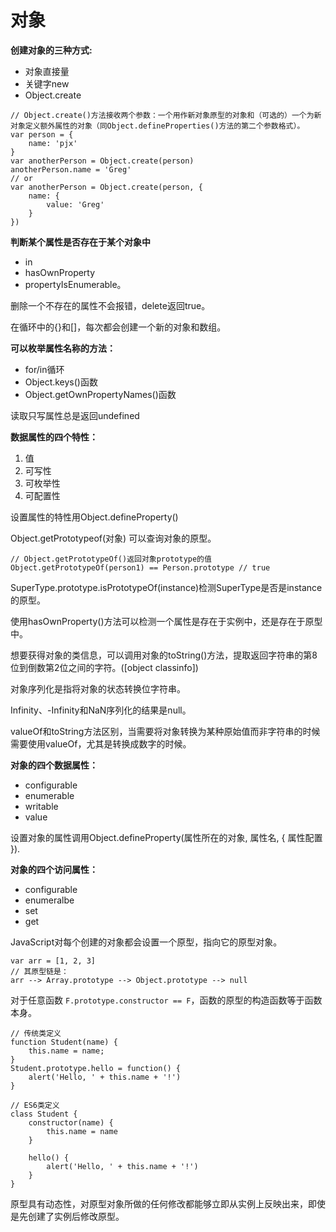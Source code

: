 # 对象

**创建对象的三种方式:**
- 对象直接量
- 关键字new
- Object.create

```
// Object.create()方法接收两个参数：一个用作新对象原型的对象和（可选的）一个为新对象定义额外属性的对象（同Object.defineProperties()方法的第二个参数格式）。
var person = {
    name: 'pjx'
}
var anotherPerson = Object.create(person)
anotherPerson.name = 'Greg'
// or
var anotherPerson = Object.create(person, {
    name: {
        value: 'Greg'
    }
})
```

**判断某个属性是否存在于某个对象中**
- in
- hasOwnProperty
- propertyIsEnumerable。

删除一个不存在的属性不会报错，delete返回true。

在循环中的{}和[]，每次都会创建一个新的对象和数组。

**可以枚举属性名称的方法：**
- for/in循环
- Object.keys()函数
- Object.getOwnPropertyNames()函数

读取只写属性总是返回undefined

**数据属性的四个特性：**
1. 值
2. 可写性
3. 可枚举性
4. 可配置性

设置属性的特性用Object.defineProperty()

Object.getPrototypeof(对象) 可以查询对象的原型。
```
// Object.getPrototypeOf()返回对象prototype的值
Object.getPrototypeOf(person1) == Person.prototype // true
```

SuperType.prototype.isPrototypeOf(instance)检测SuperType是否是instance的原型。

使用hasOwnProperty()方法可以检测一个属性是存在于实例中，还是存在于原型中。

想要获得对象的类信息，可以调用对象的toString()方法，提取返回字符串的第8位到倒数第2位之间的字符。([object classinfo])

对象序列化是指将对象的状态转换位字符串。

Infinity、-Infinity和NaN序列化的结果是null。

valueOf和toString方法区别，当需要将对象转换为某种原始值而非字符串的时候需要使用valueOf，尤其是转换成数字的时候。

**对象的四个数据属性：**
- configurable
- enumerable
- writable
- value

设置对象的属性调用Object.defineProperty(属性所在的对象, 属性名, { 属性配置 }).

**对象的四个访问属性：**
- configurable
- enumeralbe
- set
- get

JavaScript对每个创建的对象都会设置一个原型，指向它的原型对象。
```
var arr = [1, 2, 3]
// 其原型链是：
arr --> Array.prototype --> Object.prototype --> null
```

对于任意函数 `F.prototype.constructor == F`，函数的原型的构造函数等于函数本身。

```
// 传统类定义
function Student(name) {
    this.name = name;
}
Student.prototype.hello = function() {
    alert('Hello, ' + this.name + '!')
}

// ES6类定义
class Student {
    constructor(name) {
        this.name = name
    }

    hello() {
        alert('Hello, ' + this.name + '!')
    }
}
```

原型具有动态性，对原型对象所做的任何修改都能够立即从实例上反映出来，即使是先创建了实例后修改原型。


